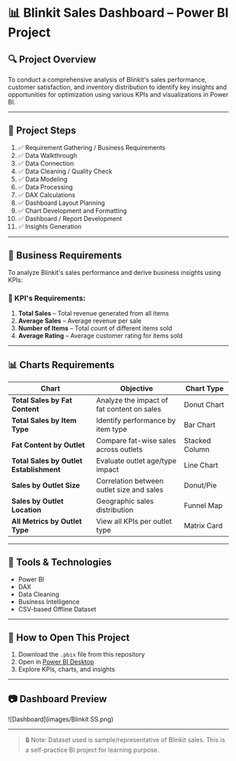 # 📊 Blinkit Sales Dashboard – Power BI Project

## 🔍 Project Overview

To conduct a comprehensive analysis of Blinkit's sales performance, customer satisfaction, and inventory distribution to identify key insights and opportunities for optimization using various KPIs and visualizations in Power BI.

---

## 📁 Project Steps

1. ✅ Requirement Gathering / Business Requirements  
2. ✅ Data Walkthrough  
3. ✅ Data Connection  
4. ✅ Data Cleaning / Quality Check  
5. ✅ Data Modeling  
6. ✅ Data Processing  
7. ✅ DAX Calculations  
8. ✅ Dashboard Layout Planning  
9. ✅ Chart Development and Formatting  
10. ✅ Dashboard / Report Development  
11. ✅ Insights Generation  

---

## 📌 Business Requirements

To analyze Blinkit's sales performance and derive business insights using KPIs:

### 🎯 KPI's Requirements:

1. **Total Sales** – Total revenue generated from all items  
2. **Average Sales** – Average revenue per sale  
3. **Number of Items** – Total count of different items sold  
4. **Average Rating** – Average customer rating for items sold  

---

## 📊 Charts Requirements

| Chart | Objective | Chart Type |
|-------|-----------|------------|
| **Total Sales by Fat Content** | Analyze the impact of fat content on sales | Donut Chart |
| **Total Sales by Item Type** | Identify performance by item type | Bar Chart |
| **Fat Content by Outlet** | Compare fat-wise sales across outlets | Stacked Column |
| **Total Sales by Outlet Establishment** | Evaluate outlet age/type impact | Line Chart |
| **Sales by Outlet Size** | Correlation between outlet size and sales | Donut/Pie |
| **Sales by Outlet Location** | Geographic sales distribution | Funnel Map |
| **All Metrics by Outlet Type** | View all KPIs per outlet type | Matrix Card |

---

## 🧮 Tools & Technologies

- Power BI  
- DAX  
- Data Cleaning  
- Business Intelligence  
- CSV-based Offline Dataset  

---

## 📌 How to Open This Project

1. Download the `.pbix` file from this repository  
2. Open in [Power BI Desktop](https://powerbi.microsoft.com/en-us/downloads/)  
3. Explore KPIs, charts, and insights  

---

 ## 📷 Dashboard Preview

![Dashboard](images/Blinkit SS.png)

---

> 🔒 Note: Dataset used is sample/representative of Blinkit sales. This is a self-practice BI project for learning purpose.
